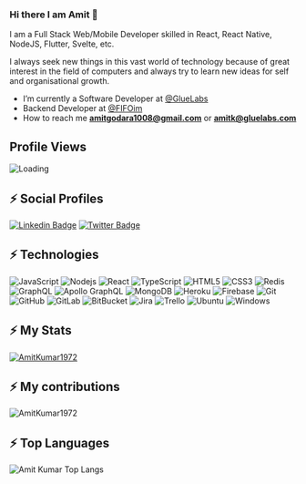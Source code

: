 ### Hi there I am Amit 👋

I am a Full Stack Web/Mobile Developer skilled in React, React Native, NodeJS, Flutter, Svelte, etc.

I always seek new things in this vast world of technology because of great interest in the field of computers and always try to learn new ideas for self and organisational growth.


- I’m currently a Software Developer at [@GlueLabs](https://gluelabs.com/)
- Backend Developer at [@FIFOim](https://fifo.im/)
- How to reach me **amitgodara1008@gmail.com** or **amitk@gluelabs.com**

## Profile Views
<img align="left" src = "https://profile-counter.glitch.me/AmitKumar1972/count.svg" alt ="Loading"> <br>

## ⚡ Social Profiles

[![Linkedin Badge](https://img.shields.io/badge/-aryankush25-blue?style=flat-square&logo=Linkedin&logoColor=white&link=https://www.linkedin.com/in/amit-kumar-86aa901b6/)](https://www.linkedin.com/in/amit-kumar-86aa901b6/)
[![Twitter Badge](https://img.shields.io/badge/-@aryankush25-15202B?style=flat-square&labelColor=white&logo=Twitter&link=https://twitter.com/mitu__BishnOi)](https://twitter.com/mitu__BishnOi)

## ⚡ Technologies

![JavaScript](https://img.shields.io/badge/-JavaScript-black?style=flat-square&logo=javascript)
![Nodejs](https://img.shields.io/badge/-Nodejs-black?style=flat-square&logo=Node.js)
![React](https://img.shields.io/badge/-React-black?style=flat-square&logo=react)
![TypeScript](https://img.shields.io/badge/-TypeScript-007ACC?style=flat-square&logo=typescript)
![HTML5](https://img.shields.io/badge/-HTML5-E34F26?style=flat-square&logo=html5&logoColor=white)
![CSS3](https://img.shields.io/badge/-CSS3-1572B6?style=flat-square&logo=css3)
![Redis](https://img.shields.io/badge/-Redis-black?style=flat-square&logo=Redis)
![GraphQL](https://img.shields.io/badge/-GraphQL-E10098?style=flat-square&logo=graphql)
![Apollo GraphQL](https://img.shields.io/badge/-Apollo%20GraphQL-311C87?style=flat-square&logo=apollo-graphql)
![MongoDB](https://img.shields.io/badge/-MongoDB-black?style=flat-square&logo=mongodb)
![Heroku](https://img.shields.io/badge/-Heroku-430098?style=flat-square&logo=heroku)
![Firebase](https://img.shields.io/badge/-Firebase-black?style=flat-square&logo=firebase)
![Git](https://img.shields.io/badge/-Git-black?style=flat-square&logo=git)
![GitHub](https://img.shields.io/badge/-GitHub-181717?style=flat-square&logo=github)
![GitLab](https://img.shields.io/badge/-GitLab-FCA121?style=flat-square&logo=gitlab)
![BitBucket](https://img.shields.io/badge/-BitBucket-darkblue?style=flat-square&logo=bitbucket)
![Jira](https://img.shields.io/badge/-jira-black?style=flat-square&logo=jira)
![Trello](https://img.shields.io/badge/-Trello-black?style=flat-square&logo=trello)
![Ubuntu](https://img.shields.io/badge/-Ubuntu-black?style=flat-square&logo=ubuntu)
![Windows](https://img.shields.io/badge/-Windows-black?style=flat-square&logo=windows)

## ⚡ My Stats

<p align="left"> <a href="https://github.com/ryo-ma/github-profile-trophy"><img src="https://github-profile-trophy.vercel.app/?username=AmitKumar1972" alt="AmitKumar1972" /></a> </p>

## ⚡ My contributions

<p><img align="center" src="https://github-readme-streak-stats.herokuapp.com/?user=AmitKumar1972&" alt="AmitKumar1972" /></p>

<!-- ## ⚡ My contributions graph

[![my github activity graph](https://activity-graph.herokuapp.com/graph?username=AmitKumar1972&theme=redical)](https://github.com/AmitKumar1972/github-readme-activity-graph) -->


## ⚡ Top Languages

<p><img align="left" src="https://github-readme-stats.vercel.app/api/top-langs/?username=AmitKumar1972&layout=compact&hide=html" alt="Amit Kumar Top Langs" /></p>
